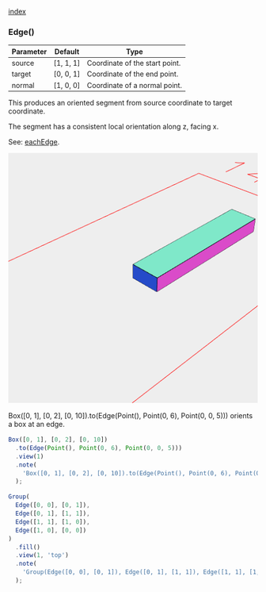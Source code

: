[index](../../nb/api/index.md)
### Edge()
Parameter|Default|Type
---|---|---
source|[1, 1, 1]|Coordinate of the start point.
target|[0, 0, 1]|Coordinate of the end point.
normal|[1, 0, 0]|Coordinate of a normal point.

This produces an oriented segment from source coordinate to target coordinate.

The segment has a consistent local orientation along z, facing x.

See: [eachEdge](../../nb/api/eachEdge.md).

![Image](Edge.md.$2_1.png)

Box([0, 1], [0, 2], [0, 10]).to(Edge(Point(), Point(0, 6), Point(0, 0, 5))) orients a box at an edge.

```JavaScript
Box([0, 1], [0, 2], [0, 10])
  .to(Edge(Point(), Point(0, 6), Point(0, 0, 5)))
  .view(1)
  .note(
    'Box([0, 1], [0, 2], [0, 10]).to(Edge(Point(), Point(0, 6), Point(0, 0, 5))) orients a box at an edge.'
  );
```

```JavaScript
Group(
  Edge([0, 0], [0, 1]),
  Edge([0, 1], [1, 1]),
  Edge([1, 1], [1, 0]),
  Edge([1, 0], [0, 0])
)
  .fill()
  .view(1, 'top')
  .note(
    'Group(Edge([0, 0], [0, 1]), Edge([0, 1], [1, 1]), Edge([1, 1], [1, 0]), Edge([1, 0], [0, 0])).fill() builds a face from edges.'
  );
```
